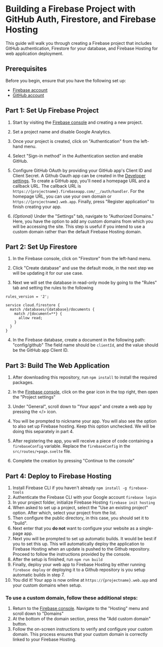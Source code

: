 # Building a Firebase Project with GitHub Auth, Firestore, and Firebase Hosting

This guide will walk you through creating a Firebase project that includes GitHub authentication, Firestore for your database, and Firebase Hosting for web application deployment.

## Prerequisites

Before you begin, ensure that you have the following set up:

- [Firebase account](https://console.firebase.google.com/)
- [GitHub account](https://github.com/)

## Part 1: Set Up Firebase Project

1. Start by visiting the [Firebase console](https://console.firebase.google.com/) and creating a new project.

2. Set a project name and disable Google Analytics.

3. Once your project is created, click on "Authentication" from the left-hand menu.

4. Select "Sign-in method" in the Authentication section and enable GitHub.

5. Configure GitHub OAuth by providing your GitHub app's Client ID and Client Secret. A Github Oauth app can be created in the [Developer settings](https://github.com/settings/developers). To create a GitHub app, you'll need a homepage URL and a callback URL. The callback URL is `https://{projectname}.firebaseapp.com/__/auth/handler`. For the homepage URL, you can use your own domain or `https://{projectname}.web.app`. Finally, press "Register application" to finish creating your app.

6. *(Optional)* Under the "Settings" tab, navigate to "Authorized Domains." Here, you have the option to add any custom domains from which you will be accessing the site. This step is useful if you intend to use a custom domain rather than the default Firebase Hosting domain.

## Part 2: Set Up Firestore

1. In the Firebase console, click on "Firestore" from the left-hand menu.

2. Click "Create database" and use the default mode, in the next step we will be updating it for our use case.

3. Next we will set the database in read-only mode by going to the "Rules" tab and setting the rules to the following
```
rules_version = '2';

service cloud.firestore {
  match /databases/{database}/documents {
    match /{document=**} {
      allow read;
    }
  }
}
```

4. In the Firebase database, create a document in the following path: "config/github" The field name should be `clientId`, and the value should be the GitHub app Client ID.

## Part 3: Build The Web Application

1. After downloading this repository, run `npm install` to install the required packages.

2. In the [Firebase console](https://console.firebase.google.com/), click on the gear icon in the top right, then open the "Project settings"

3. Under "General", scroll down to "Your apps" and create a web app by pressing the </> icon.
5. You will be prompted to nickname your app. You will also see the option to also set up Firebase hosting. Keep this option unchecked. We will be doing this separately in part 4.

4. After registering the app, you will receive a piece of code containing a `firebaseConfig` variable. Replace the `firebaseConfig` in the `src/routes/+page.svelte` file.

5. Complete the creation by pressing "Continue to the console"

## Part 4: Deploy to Firebase Hosting

1. Install Firebase CLI if you haven't already
`npm install -g firebase-tools`
2. Authenticate the Firebase CLI with your Google account
`firebase login`
3. In your project folder, initialize Firebase Hosting
`firebase init hosting`
4. When asked to set up a project, select the "Use an existing project" option. After which, select your project from the list.
5. Then configure the public directory, in this case, you should set it to "build".
6. Next enter that you **do not** want to configure your website as a single-page app.
7. Next you will be prompted to set up automatic builds. It would be best if you to set this up. This will automatically deploy the application to Firebase Hosting when an update is pushed to the Github repository. Proceed to follow the instructions provided by the console.
8. After the setup is finished, run `npm run build`
9. Finally, deploy your web app to Firebase Hosting by either running
`firebase deploy` or deploying it to a Github repository is you setup automatic builds in step 7. 
10. You did it! Your app is now online at `https://{projectname}.web.app` and your custom domains when setup. 

### To use a custom domain, follow these additional steps:
1. Return to the [Firebase console](https://console.firebase.google.com/). Navigate to the "Hosting" menu and scroll down to "Domains"
2. At the bottom of the domain section, press the "Add custom domain" button.
3. Follow the on-screen instructions to verify and configure your custom domain. This process ensures that your custom domain is correctly linked to your Firebase Hosting.
